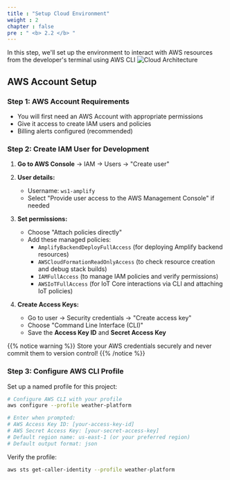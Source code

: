 ```yaml
---
title : "Setup Cloud Environment"
weight : 2
chapter : false
pre : " <b> 2.2 </b> "
---
```


In this step, we'll set up the environment to interact with AWS resources from the developer's terminal using AWS CLI
![Cloud Architecture](/images/cloud-arch.jpg)
## AWS Account Setup

### Step 1: AWS Account Requirements

- You will first need an AWS Account with appropriate permissions
- Give it access to create IAM users and policies
- Billing alerts configured (recommended)

### Step 2: Create IAM User for Development

1. **Go to AWS Console** → IAM → Users → "Create user"

2. **User details:**

   - Username: `ws1-amplify`
   - Select "Provide user access to the AWS Management Console" if needed

3. **Set permissions:**

   - Choose "Attach policies directly"
   - Add these managed policies:
     - `AmplifyBackendDeployFullAccess` (for deploying Amplify backend resources)
     - `AWSCloudFormationReadOnlyAccess` (to check resource creation and debug stack builds)
     - `IAMFullAccess` (to manage IAM policies and verify permissions)
     - `AWSIoTFullAccess` (for IoT Core interactions via CLI and attaching IoT policies)

4. **Create Access Keys:**
   - Go to user → Security credentials → "Create access key"
   - Choose "Command Line Interface (CLI)"
   - Save the **Access Key ID** and **Secret Access Key**

{{% notice warning %}}
Store your AWS credentials securely and never commit them to version control!
{{% /notice %}}

### Step 3: Configure AWS CLI Profile

Set up a named profile for this project:

```bash
# Configure AWS CLI with your profile
aws configure --profile weather-platform

# Enter when prompted:
# AWS Access Key ID: [your-access-key-id]
# AWS Secret Access Key: [your-secret-access-key]
# Default region name: us-east-1 (or your preferred region)
# Default output format: json
```

Verify the profile:

```bash
aws sts get-caller-identity --profile weather-platform
```